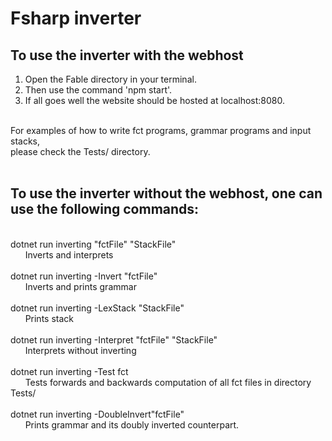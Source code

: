 # Fsharp inverter

## To use the inverter with the webhost
1. Open the Fable directory in your terminal.
2. Then use the command 'npm start'. 
3. If all goes well the website should be hosted at localhost:8080.
<br>
For examples of how to write fct programs, grammar programs and input stacks, 
<br>
please check the Tests/ directory.
<br>
<br>

## To use the inverter without the webhost, one can use the following commands:
<br>
dotnet run inverting "fctFile" "StackFile"
<br>
&nbsp; &nbsp; &nbsp;	Inverts and interprets
<br><br>
dotnet run inverting -Invert "fctFile" 
<br>
&nbsp; &nbsp; &nbsp;	Inverts and prints grammar
<br><br>
dotnet run inverting -LexStack "StackFile"
<br>
&nbsp; &nbsp; &nbsp;	Prints stack
<br><br>
dotnet run inverting -Interpret "fctFile" "StackFile"
<br>
&nbsp; &nbsp; &nbsp;	Interprets without inverting
<br><br>
dotnet run inverting -Test fct
<br>
&nbsp; &nbsp; &nbsp;	Tests forwards and backwards computation of all fct files in directory Tests/
<br><br>
dotnet run inverting -DoubleInvert"fctFile" 
<br>
&nbsp; &nbsp; &nbsp;	Prints grammar and its doubly inverted counterpart.